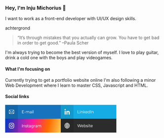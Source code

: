 ### Hey, I'm Inju Michorius 👋
I want to work as a front-end developer with UI/UX design skills.

achtergrond

> “It’s through mistakes that you actually can grow. You have to get bad in order to get good.” –Paula Scher

I'm always trying to become the best version of myself. I love to play guitar, drink a cold one with the boys and play videogames.

#### What I'm focusing on
Currently trying to get a portfolio website online
I'm also following a minor Web Development where I learn to master CSS, Javascript and HTML.

#### Social links
<a href="inju.nl"><img src="e-mailButton.jpg" alt="Social media link to my e-mail adress" align="left" height="45" width="180" ></a>
<a href="inju.nl"><img src="linkedInButton.jpg" alt="Social media linm to my LinkedIn" align="left" height="45" width="180" ></a>
<a href="inju.nl"><img src="instagramButton.jpg" alt="Social media link to my Instagram" align="left" height="45" width="180" ></a>
<a href="inju.nl"><img src="websiteButton.jpg" alt="Link to my personal website!" align="left" height="45" width="180" ></a>
<!--
**InjuMichorius/InjuMichorius** is a ✨ _special_ ✨ repository because its `README.md` (this file) appears on your GitHub profile.

Here are some ideas to get you started:

- 🔭 I’m currently working on ...
- 🌱 I’m currently learning ...
- 👯 I’m looking to collaborate on ...
- 🤔 I’m looking for help with ...
- 💬 Ask me about ...
- 📫 How to reach me: ...
- 😄 Pronouns: ...
- ⚡ Fun fact: ...
-->
